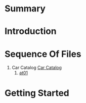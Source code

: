 # Summary

# Introduction

# Sequence Of Files
1. Car Catalog [Car Catalog](car_catalog/)
	1. [at01](at01/)
# Getting Started

